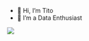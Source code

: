 - 👋 Hi, I’m Tito
- 👀 I’m a Data Enthusiast

![](https://komarev.com/ghpvc/?username=dstito&style=for-the-badge)
